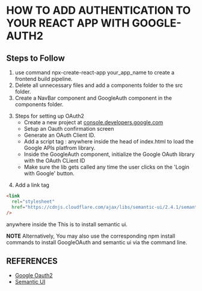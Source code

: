 # HOW TO ADD AUTHENTICATION TO YOUR REACT APP WITH GOOGLE-AUTH2

## Steps to Follow

1. use command npx-create-react-app your_app_name to create a frontend build pipeline.
2. Delete all unnecessary files and add a components folder to the src folder.
3. Create a NavBar component and GoogleAuth component in the components folder.

3) Steps for setting up OAuth2
   - Create a new project at [console.developers.google.com](https://console.developers.google.com)
   - Setup an Oauth confirmation screen
   - Generate an OAuth Client ID.
   - Add a script tag : <script src="https://apis.google.com/js/api.js"></script> anywhere inside the head of index.html to load the Google APIs platfrom library.
   - Inside the GoogleAuth component, initialize the Google OAuth library with the OAuth CLient ID
   - Make sure the lib gets called any time the user clicks on the 'Login with Google' button.

4. Add a link tag

```html
<link
  rel="stylesheet"
  href="https://cdnjs.cloudflare.com/ajax/libs/semantic-ui/2.4.1/semantic.min.css"
/>
```

anywhere inside the <head> This is to install semantic ui.

**NOTE**
Alternatively, You may also use the corresponding npm install commands to install GoogleOAuth and semantic ui via the command line.

## REFERENCES

- [Google Oauth2](https://developers.google.com/identity/sign-in/web/reference)
- [Semantic UI](https://semantic-ui.com/)
